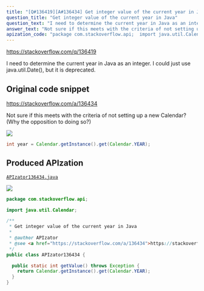 ```yaml
---
title: "[Q#136419][A#136434] Get integer value of the current year in Java"
question_title: "Get integer value of the current year in Java"
question_text: "I need to determine the current year in Java as an integer. I could just use java.util.Date(), but it is deprecated."
answer_text: "Not sure if this meets with the criteria of not setting up a new Calendar?  (Why the opposition to doing so?)"
apization_code: "package com.stackoverflow.api;  import java.util.Calendar;  /**  * Get integer value of the current year in Java  *  * @author APIzator  * @see <a href=\"https://stackoverflow.com/a/136434\">https://stackoverflow.com/a/136434</a>  */ public class APIzator136434 {    public static int getValue() throws Exception {     return Calendar.getInstance().get(Calendar.YEAR);   } }"
---
```


https://stackoverflow.com/q/136419

I need to determine the current year in Java as an integer. I could just use java.util.Date(), but it is deprecated.



## Original code snippet

https://stackoverflow.com/a/136434

Not sure if this meets with the criteria of not setting up a new Calendar?  (Why the opposition to doing so?)

<div class="code-logo"><img src="/stackoverflow.png" /></div>

```java
int year = Calendar.getInstance().get(Calendar.YEAR);
```

## Produced APIzation

[`APIzator136434.java`](https://github.com/pasqualesalza/apization-temp-data/raw/master/search/APIzator136434.java)

<div class="code-logo"><img src="/apizator.png" /></div>

```java
package com.stackoverflow.api;

import java.util.Calendar;

/**
 * Get integer value of the current year in Java
 *
 * @author APIzator
 * @see <a href="https://stackoverflow.com/a/136434">https://stackoverflow.com/a/136434</a>
 */
public class APIzator136434 {

  public static int getValue() throws Exception {
    return Calendar.getInstance().get(Calendar.YEAR);
  }
}

```
